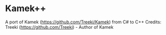 # Kamek++
A port of Kamek (https://github.com/Treeki/Kamek) from C# to C++
Credits:
  Treeki (https://github.com/Treeki) - Author of Kamek

